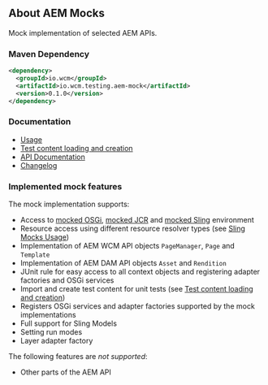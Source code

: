 ## About AEM Mocks

Mock implementation of selected AEM APIs.

### Maven Dependency

```xml
<dependency>
  <groupId>io.wcm</groupId>
  <artifactId>io.wcm.testing.aem-mock</artifactId>
  <version>0.1.0</version>
</dependency>
```

### Documentation

* [Usage](usage.html)
* [Test content loading and creation](usage-content-loader-builder.html)
* [API Documentation](apidocs/)
* [Changelog](changes-report.html)

### Implemented mock features

The mock implementation supports:

* Access to [mocked OSGi][osgi-mock], [mocked JCR][jcr-mock] and [mocked Sling][sling-mock] environment
* Resource access using different resource resolver types (see [Sling Mocks Usage][sling-mock-usage])
* Implementation of AEM WCM API objects `PageManager`, `Page` and `Template`
* Implementation of AEM DAM API objects `Asset` and `Rendition`
* JUnit rule for easy access to all context objects and registering adapter factories and OSGi services
* Import and create test content for unit tests (see [Test content loading and creation](usage-content-loader-builder.html))
* Registers OSGi services and adapter factories supported by the mock implementations
* Full support for Sling Models
* Setting run modes
* Layer adapter factory

The following features are *not supported*:

* Other parts of the AEM API


[osgi-mock]: http://wcm.io/testing/osgi-mock/
[jcr-mock]: http://wcm.io/testing/jcr-mock/
[sling-mock]: http://wcm.io/testing/sling-mock/
[sling-mock-usage]: http://wcm.io/testing/sling-mock/usage-mocks.html
